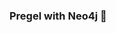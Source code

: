 ### Pregel with Neo4j 🚀



































































































































 












































































































































































